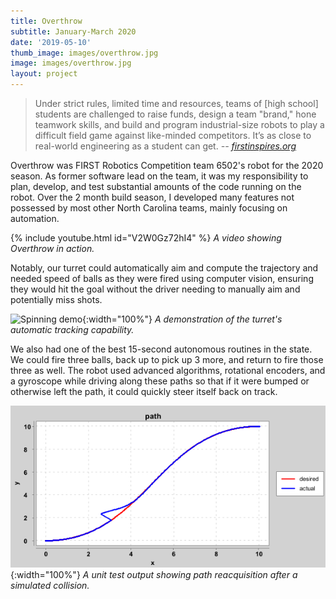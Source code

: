 ```yaml
---
title: Overthrow
subtitle: January-March 2020
date: '2019-05-10'
thumb_image: images/overthrow.jpg
image: images/overthrow.jpg
layout: project
---
```


>Under strict rules, limited time and resources, teams of [high school] students are challenged to raise funds, design a team "brand," hone teamwork skills, and build and program industrial-size robots to play a difficult field game against like-minded competitors. It’s as close to real-world engineering as a student can get. <cite>-- [firstinspires.org](https://www.firstinspires.org/robotics/frc)</cite>

Overthrow was FIRST Robotics Competition team 6502's robot for the 2020 season. As former software lead on the team, it was my responsibility to plan, develop, and test substantial amounts of the code running on the robot. Over the 2 month build season, I developed many features not possessed by most other North Carolina teams, mainly focusing on automation.

{% include youtube.html id="V2W0Gz72hI4" %}
*A video showing Overthrow in action.*

Notably, our turret could automatically aim and compute the trajectory and needed speed of balls as they were fired using computer vision, ensuring they would hit the goal without the driver needing to manually aim and potentially miss shots.

![Spinning demo](/images/overthrow_turn.gif){:width="100%"}
*A demonstration of the turret's automatic tracking capability.*

We also had one of the best 15-second autonomous routines in the state. We could fire three balls, back up to pick up 3 more, and return to fire those three as well. The robot used advanced algorithms, rotational encoders, and a gyroscope while driving along these paths so that if it were bumped or otherwise left the path, it could quickly steer itself back on track.

![Bump demo](/images/bumptest.png){:width="100%"}
*A unit test output showing path reacquisition after a simulated collision.*